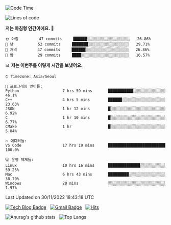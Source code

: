 <!-- ### Hi there 👋 -->

<!--
**dnchoi/dnchoi** is a ✨ _special_ ✨ repository because its `README.md` (this file) appears on your GitHub profile.

Here are some ideas to get you started:

- 🔭 I’m currently working on ...
- 🌱 I’m currently learning ...
- 👯 I’m looking to collaborate on ...
- 🤔 I’m looking for help with ...
- 💬 Ask me about ...
- 📫 How to reach me: ...
- 😄 Pronouns: ...
- ⚡ Fun fact: ...
-->

<!--START_SECTION:waka-->
![Code Time](http://img.shields.io/badge/Code%20Time-266%20hrs%209%20mins-blue)

![Lines of code](https://img.shields.io/badge/%EC%A0%80%EB%8A%94%20%EC%97%AC%ED%83%9C%EA%B9%8C%EC%A7%80%20-91%20Thousand%20%EC%A4%84%EC%9D%98%20%EC%BD%94%EB%93%9C%EB%A5%BC%20%EC%9E%91%EC%84%B1%ED%96%88%EC%96%B4%EC%9A%94.-blue)

**저는 아침형 인간이에요. 🐤** 

```text
🌞 아침         47 commits     ██████░░░░░░░░░░░░░░░░░░░   26.86% 
🌆 낮　         52 commits     ███████░░░░░░░░░░░░░░░░░░   29.71% 
🌃 저녁         47 commits     ██████░░░░░░░░░░░░░░░░░░░   26.86% 
🌙 밤　         29 commits     ████░░░░░░░░░░░░░░░░░░░░░   16.57%

```


📊 **저는 이번주를 이렇게 시간을 보냈어요.** 

```text
⌚︎ Timezone: Asia/Seoul

💬 프로그래밍 언어들: 
Python                   7 hrs 59 mins       ███████████░░░░░░░░░░░░░░   46.1% 
C++                      4 hrs 5 mins        ██████░░░░░░░░░░░░░░░░░░░   23.63% 
JSON                     1 hr 12 mins        █░░░░░░░░░░░░░░░░░░░░░░░░   6.92% 
C                        1 hr 10 mins        █░░░░░░░░░░░░░░░░░░░░░░░░   6.77% 
CMake                    1 hr                █░░░░░░░░░░░░░░░░░░░░░░░░   5.84%

🔥 에디터들: 
VS Code                  17 hrs 19 mins      █████████████████████████   100.0%

💻 운영 체제들: 
Linux                    10 hrs 16 mins      ██████████████░░░░░░░░░░░   59.25% 
Mac                      6 hrs 43 mins       █████████░░░░░░░░░░░░░░░░   38.79% 
Windows                  20 mins             ░░░░░░░░░░░░░░░░░░░░░░░░░   1.97%

```


 Last Updated on 30/11/2022 18:43:18 UTC
<!--END_SECTION:waka-->


[![Tech Blog Badge](http://img.shields.io/badge/-Tech%20blog-black?style=flat-square&logo=github&link=https://zzsza.github.io/)](https://dnchoi.github.io/)
&nbsp;
[![Gmail Badge](https://img.shields.io/badge/Gmail-d14836?style=flat-square&logo=Gmail&logoColor=white&link=mailto:snugyun01@gmail.com)](mailto:dongnyeokc@gmail.com)
&nbsp;
[![Hits](https://hits.seeyoufarm.com/api/count/incr/badge.svg?url=https%3A%2F%2Fgithub.com%2Fgjbae1212%2Fhit-counter&count_bg=%233D7CC8&title_bg=%23555555&icon=&icon_color=%23E7E7E7&title=hits&edge_flat=false)](https://hits.seeyoufarm.com)

![Anurag's github stats](https://github-readme-stats.vercel.app/api?username=dnchoi&show_icons=true&theme=tokyonight)
&nbsp;
![Top Langs](https://github-readme-stats.vercel.app/api/top-langs/?username=dnchoi&layout=compact&theme=tokyonight)

<div align='center'>
